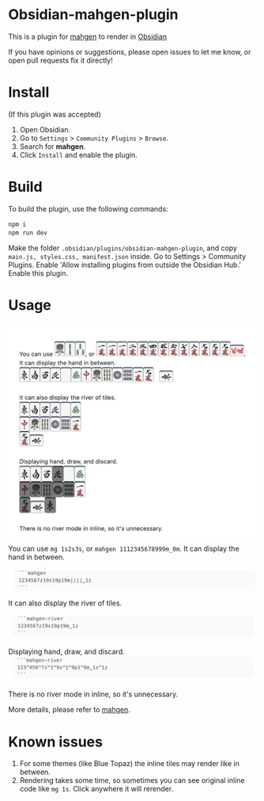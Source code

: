 # Obsidian-mahgen-plugin

This is a plugin for [mahgen](https://github.com/eric03742/mahgen) to render in [Obsidian](https://obsidian.md/)

If you have opinions or suggestions, please open issues to let me know, or open pull requests fix it directly!

# Install

(If this plugin was accepted)
1. Open Obsidian.
2. Go to `Settings` > `Community Plugins` > `Browse`.
3. Search for **mahgen**.
4. Click `Install` and enable the plugin.

# Build

To build the plugin, use the following commands:
```bash
npm i
npm run dev
```

Make the folder `.obsidian/plugins/obsidian-mahgen-plugin`, and copy `main.js, styles.css, manifest.json` inside.
Go to Settings > Community Plugins. Enable 'Allow installing plugins from outside the Obsidian Hub.'
Enable this plugin.
# Usage

![usage](assets/image.png)

You can use `mg 1s2s3s`, or `mahgen 1112345678999m_0m`.
It can display the hand in between.

![code snippets](assets/code.png)

It can also display the river of tiles.

![code snippets 2](assets/code1.png)


Displaying hand, draw, and discard.
![code snippets 3](assets/code2.png)


There is no river mode in inline, so it's unnecessary.

More details, please refer to [mahgen](https://github.com/eric03742/mahgen).

# Known issues

1. For some themes (like Blue Topaz) the inline tiles may render like in between.
2. Rendering takes some time, so sometimes you can see original inline code like `mg 1s`. Click anywhere it will rerender.